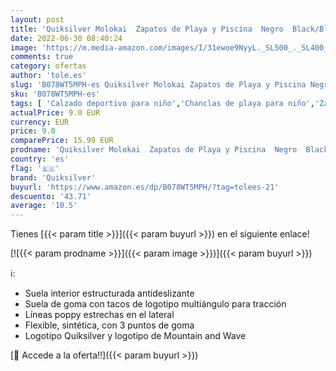 ```yaml
---
layout: post
title: 'Quiksilver Molokai  Zapatos de Playa y Piscina  Negro  Black/Black/White Xkkw   35 EU'
date: 2022-06-30 08:40:24
image: 'https://m.media-amazon.com/images/I/31ewoe9NyyL._SL500_._SL400_.jpg'
comments: true
category: ofertas
author: 'tole.es'
slug: 'B078WT5MPH-es Quiksilver Molokai Zapatos de Playa y Piscina Negro...'
sku: 'B078WT5MPH-es'
tags: [ 'Calzado deportivo para niño','Chanclas de playa para niño','Zapatillas y calzado deportivo para Niño','Zapatos','Zapatos - Niños','Zapatos y complementos','quiksilver','zapatos','🇪🇸', ]
actualPrice: 9.0 EUR
currency: EUR
price: 9.0
comparePrice: 15.99 EUR
prodname: 'Quiksilver Molokai  Zapatos de Playa y Piscina  Negro  Black/Black/White Xkkw   35 EU'
country: 'es'
flag: '🇪🇸'
brand: 'Quiksilver'
buyurl: 'https://www.amazon.es/dp/B078WT5MPH/?tag=tolees-21'
descuento: '43.71'
average: '10.5'
---
```


Tienes [{{< param title >}}]({{< param buyurl >}}) en el siguiente enlace!

[![{{< param prodname >}}]({{< param image >}})]({{< param buyurl >}})

ℹ️:

- Suela interior estructurada antideslizante
- Suela de goma con tacos de logotipo multiángulo para tracción
- Líneas poppy estrechas en el lateral
- Flexible, sintética, con 3 puntos de goma
- Logotipo Quiksilver y logotipo de Mountain and Wave

[🛒 Accede a la oferta!!]({{< param buyurl >}})
